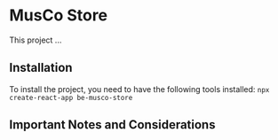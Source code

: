 # MusCo Store

This project ...

## Installation

To install the project, you need to have the following tools installed:
`npx create-react-app be-musco-store`

## Important Notes and Considerations
